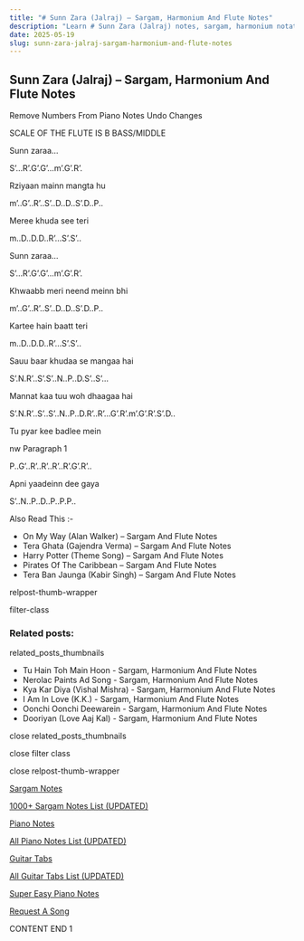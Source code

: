 ```yaml
---
title: "# Sunn Zara (Jalraj) – Sargam, Harmonium And Flute Notes"
description: "Learn # Sunn Zara (Jalraj) notes, sargam, harmonium notations and flute notes. Easy step-by-step tutorial for beginners."
date: 2025-05-19
slug: sunn-zara-jalraj-sargam-harmonium-and-flute-notes
---
```


## Sunn Zara (Jalraj) – Sargam, Harmonium And Flute Notes

Remove Numbers From Piano Notes
Undo Changes

SCALE OF THE FLUTE IS B BASS/MIDDLE

Sunn zaraa…

S’…R’.G’.G’…m’.G’.R’.

Rziyaan mainn mangta hu

m’..G’..R’..S’..D..D..S’.D..P..

Meree khuda see teri

m..D..D.D..R’…S’.S’..

Sunn zaraa…

S’…R’.G’.G’…m’.G’.R’.

Khwaabb meri neend meinn bhi

m’..G’..R’..S’..D..D..S’.D..P..

Kartee hain baatt teri

m..D..D.D..R’…S’.S’..

Sauu baar khudaa se mangaa hai

S’.N.R’..S’.S’..N..P..D.S’..S’…

Mannat kaa tuu woh dhaagaa hai

S’.N.R’..S’..S’..N..P..D.R’..R’…G’.R’.m’.G’.R’.S’.D..

Tu pyar kee badlee mein

nw Paragraph 1

P..G’..R’..R’..R’..R’.G’.R’..

Apni yaadeinn dee gaya

S’..N..P..D..P..P.P..

Also Read This :-

* On My Way (Alan Walker) – Sargam And Flute Notes
* Tera Ghata (Gajendra Verma) – Sargam And Flute Notes
* Harry Potter (Theme Song) – Sargam And Flute Notes
* Pirates Of The Caribbean – Sargam And Flute Notes
* Tera Ban Jaunga (Kabir Singh) – Sargam And Flute Notes

relpost-thumb-wrapper

filter-class

### Related posts:

related_posts_thumbnails

* Tu Hain Toh Main Hoon - Sargam, Harmonium And Flute Notes
* Nerolac Paints Ad Song - Sargam, Harmonium And Flute Notes
* Kya Kar Diya (Vishal Mishra) - Sargam, Harmonium And Flute Notes
* I Am In Love (K.K.) - Sargam, Harmonium And Flute Notes
* Oonchi Oonchi Deewarein - Sargam, Harmonium And Flute Notes
* Dooriyan (Love Aaj Kal) - Sargam, Harmonium And Flute Notes

close related_posts_thumbnails

close filter class

close relpost-thumb-wrapper

[Sargam Notes](/sargam-notes.html)

[1000+ Sargam Notes List (UPDATED)](/all-songs-list-sargam-notes.html)

[Piano Notes](/piano-notes.html)

[All Piano Notes List (UPDATED)](/all-songs-list-piano-notes.html)

[Guitar Tabs](/guitar-tabs.html)

[All Guitar Tabs List (UPDATED)](/all-songs-list-guitar-tabs.html)

[Super Easy Piano Notes](https://studywall.in/)

[Request A Song](/request-a-song.html)

CONTENT END 1

